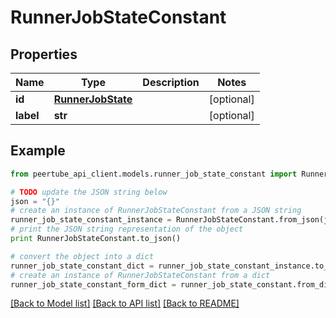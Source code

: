 # RunnerJobStateConstant


## Properties
Name | Type | Description | Notes
------------ | ------------- | ------------- | -------------
**id** | [**RunnerJobState**](RunnerJobState.md) |  | [optional] 
**label** | **str** |  | [optional] 

## Example

```python
from peertube_api_client.models.runner_job_state_constant import RunnerJobStateConstant

# TODO update the JSON string below
json = "{}"
# create an instance of RunnerJobStateConstant from a JSON string
runner_job_state_constant_instance = RunnerJobStateConstant.from_json(json)
# print the JSON string representation of the object
print RunnerJobStateConstant.to_json()

# convert the object into a dict
runner_job_state_constant_dict = runner_job_state_constant_instance.to_dict()
# create an instance of RunnerJobStateConstant from a dict
runner_job_state_constant_form_dict = runner_job_state_constant.from_dict(runner_job_state_constant_dict)
```
[[Back to Model list]](../README.md#documentation-for-models) [[Back to API list]](../README.md#documentation-for-api-endpoints) [[Back to README]](../README.md)


